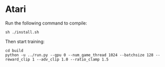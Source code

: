 Atari
==============

Run the following command to compile:
```
sh ./install.sh
```

Then start training:
```
cd build
python -u ../run.py --gpu 0 --num_game_thread 1024 --batchsize 128 --reward_clip 1 --adv_clip 1.0 --ratio_clamp 1.5
```
